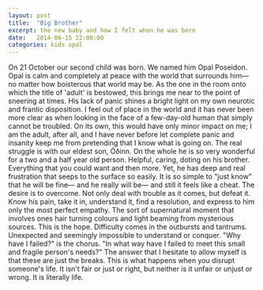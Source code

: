 ```yaml
---
layout: post
title:  "Big Brother"
excerpt: the new baby and how I felt when he was born
date:   2014-06-15 22:00:00
categories: kids opal
---
```

On 21 October our second child was born. We named him Opal Poseidon. Opal is calm and completely at peace with the world that surrounds him— no matter how boisterous that world may be. As the one in the room onto which the title of 'adult' is bestowed, this brings me near to the point of sneering at times. His lack of panic shines a bright light on my own neurotic and frantic disposition. I feel out of place in the world and it has never been more clear as when looking in the face of a few-day-old human that simply cannot be troubled. On its own, this would have only minor impact on me; I am the adult, after all, and I have never before let complete panic and insanity keep me from pretending that I know what is going on. The real struggle is with our eldest son, Óðinn. On the whole he is so very wonderful for a two and a half year old person. Helpful, caring, doting on his brother. Everything that you could want and then more. Yet, he has deep and real frustration that seeps to the surface so easily. It is so simple to "just know" that he will be fine— and he really will be— and still it feels like a cheat. The desire is to overcome. Not only deal with trouble as it comes, but defeat it. Know his pain, take it in, understand it, find a resolution, and express to him only the most perfect empathy. The sort of supernatural moment that involves ones hair turning colours and light beaming from mysterious sources. This is the hope. Difficulty comes in the outbursts and tantrums. Unexpected and seemingly impossible to understand or conquer. "Why have I failed?" is the chorus. "In what way have I failed to meet this small and fragile person's needs?" The answer that I hesitate to allow myself is that these are just the breaks. This is what happens when you disrupt someone's life. It isn't fair or just or right, but neither is it unfair or unjust or wrong. It is literally life. 
